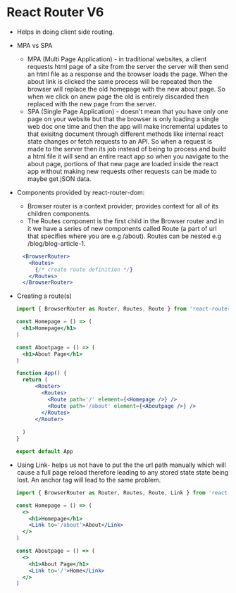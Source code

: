 # React Router V6
- Helps in doing client side routing. 

- MPA vs SPA
    - MPA (Multi Page Application) - in traditional websites, a client requests html page of a site from the server the server will then send an html file as a response and the browser loads the page. When the about link is clicked the same process will be repeated then the browser will replace the old homepage with the new about page. So when we click on anew page the old is entirely discarded then replaced with the new page from the server.
    - SPA (Single Page Application) - doesn't mean that you have only one page on your website but that the browser is only loading a single web doc one time and then the app will make incremental updates to that exisitng document through different methods like internal react state changes or fetch requests to an API.
    So when a request is made to the server then its job instead of being to process and build a html file it will send an entire react app so  when you navigate to the about page, portions of that new page are loaded inside the react app without making new requests other requests can be made to maybe get jSON data.

- Components provided by react-router-dom:
    - Browser router is a context provider; provides context for all of its children components.
    - The Routes component is the first child  in the Browser router and in it we have a series of new components called Route (a part of url that specifies where you are e.g /about). Routes can be nested e.g /blog/blog-article-1.

 ```jsx
      <BrowserRouter> 
        <Routes>
          {/* create route definition */}
        </Routes>
      </BrowserRouter>
 ```

 - Creating a route(s)
 ```jsx
    import { BrowserRouter as Router, Routes, Route } from 'react-router-dom'

    const Homepage = () => (
      <h1>Homepage</h1>
    )

    const Aboutpage = () => (
      <h1>About Page</h1>
    )

    function App() {
      return (
          <Router> 
            <Routes>
              <Route path='/' element={<Homepage />} />
              <Route path='/about' element={<Aboutpage />} />
            </Routes>
          </Router>
        
      )
    }

    export default App

 ```

 - Using Link- helps us not have to put the the url path manually which will cause a full page reload therefore leading to any stored state state being lost. An anchor tag will lead to the same problem.

 ```jsx
    import { BrowserRouter as Router, Routes, Route, Link } from 'react-router-dom'

    const Homepage = () => (
      <>
        <h1>Homepage</h1>
        <Link to='/about'>About</Link>
      </>
    )

    const Aboutpage = () => (
      <>
        <h1>About Page</h1>
        <Link to='/'>Home</Link>
      </>
    )
 ```
    
